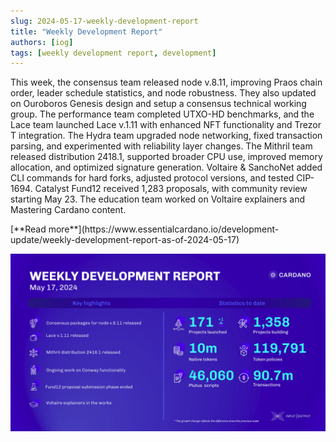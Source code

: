 ```yaml
---
slug: 2024-05-17-weekly-development-report
title: "Weekly Development Report"
authors: [iog]
tags: [weekly development report, development]
---
```


This week, the consensus team released node v.8.11, improving Praos chain order, leader schedule statistics, and node robustness. They also updated on Ouroboros Genesis design and setup a consensus technical working group. The performance team completed UTXO-HD benchmarks, and the Lace team launched Lace v.1.11 with enhanced NFT functionality and Trezor T integration. The Hydra team upgraded node networking, fixed transaction parsing, and experimented with reliability layer changes. The Mithril team released distribution 2418.1, supported broader CPU use, improved memory allocation, and optimized signature generation. Voltaire & SanchoNet added CLI commands for hard forks, adjusted protocol versions, and tested CIP-1694. Catalyst Fund12 received 1,283 proposals, with community review starting May 23. The education team worked on Voltaire explainers and Mastering Cardano content.

<div style={{ textAlign: 'right' }}>
 [**Read more**](https://www.essentialcardano.io/development-update/weekly-development-report-as-of-2024-05-17) 
</div>

 ![weekly development report](./banner.webp)

